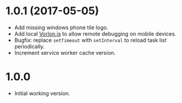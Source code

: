 # 1.0.1 (2017-05-05)

- Add missing windows phone tile logo.
- Add local [Vorlon.js](http://vorlonjs.com/) to allow remote debugging on mobile devices.
- Bugfix: replace `setTimeout` with `setInterval` to reload task list periodically.
- Increment service worker cache version.

# 1.0.0

- Initial working version.
